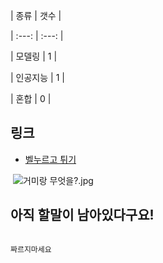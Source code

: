 | 종류 | 갯수 |

| :---: | :---: |

| 모델링 | 1 |

| 인공지능 | 1 |

| 혼합 | 0 | 

## 링크

* [벨누르고 튀기](http://cafe.naver.com/minecraftpe/2249541)

 ![거미랑 무엇을?.jpg](http://mcafethumb2.phinf.naver.net/20150515_277/ja4095_1431696362554grnC1_JPEG/740_Screenshot_2015-05-15-21-58-06.jpg?type=w740)

## 아직 할말이 남아있다구요!


```

짜르지마세요

```
